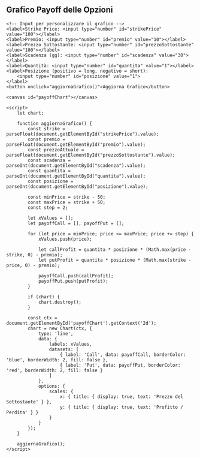 <!DOCTYPE html>
<html lang="it">
<head>
    <meta charset="UTF-8">
    <meta name="viewport" content="width=device-width, initial-scale=1.0">
    <title>Grafico Payoff Opzioni</title>
    <script src="https://cdn.jsdelivr.net/npm/chart.js"></script>
</head>
<body>
    <h2>Grafico Payoff delle Opzioni</h2>

    <!-- Input per personalizzare il grafico -->
    <label>Strike Price: <input type="number" id="strikePrice" value="100"></label>
    <label>Premio: <input type="number" id="premio" value="10"></label>
    <label>Prezzo Sottostante: <input type="number" id="prezzoSottostante" value="100"></label>
    <label>Scadenza (gg): <input type="number" id="scadenza" value="30"></label>
    <label>Quantità: <input type="number" id="quantita" value="1"></label>
    <label>Posizione (positivo = long, negativo = short): 
        <input type="number" id="posizione" value="1">
    </label>
    <button onclick="aggiornaGrafico()">Aggiorna Grafico</button>

    <canvas id="payoffChart"></canvas>

    <script>
        let chart;

        function aggiornaGrafico() {
            const strike = parseFloat(document.getElementById("strikePrice").value);
            const premio = parseFloat(document.getElementById("premio").value);
            const prezzoAttuale = parseFloat(document.getElementById("prezzoSottostante").value);
            const scadenza = parseInt(document.getElementById("scadenza").value);
            const quantita = parseInt(document.getElementById("quantita").value);
            const posizione = parseInt(document.getElementById("posizione").value);

            const minPrice = strike - 50;
            const maxPrice = strike + 50;
            const step = 2;

            let xValues = [];
            let payoffCall = [], payoffPut = [];

            for (let price = minPrice; price <= maxPrice; price += step) {
                xValues.push(price);

                let callProfit = quantita * posizione * (Math.max(price - strike, 0) - premio);
                let putProfit = quantita * posizione * (Math.max(strike - price, 0) - premio);

                payoffCall.push(callProfit);
                payoffPut.push(putProfit);
            }

            if (chart) {
                chart.destroy();
            }

            const ctx = document.getElementById('payoffChart').getContext('2d');
            chart = new Chart(ctx, {
                type: 'line',
                data: {
                    labels: xValues,
                    datasets: [
                        { label: 'Call', data: payoffCall, borderColor: 'blue', borderWidth: 2, fill: false },
                        { label: 'Put', data: payoffPut, borderColor: 'red', borderWidth: 2, fill: false }
                    ]
                },
                options: {
                    scales: {
                        x: { title: { display: true, text: 'Prezzo del Sottostante' } },
                        y: { title: { display: true, text: 'Profitto / Perdita' } }
                    }
                }
            });
        }

        aggiornaGrafico();
    </script>
</body>
</html>
